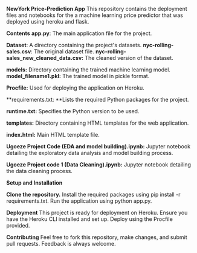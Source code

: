 **NewYork Price-Prediction App**
This repository contains the deployment files and notebooks for the a machine learning price predictor that was deployed using heroku and flask.

**Contents**
**app.py**: The main application file for the project.

**Dataset**: A directory containing the project's datasets.
**nyc-rolling-sales.csv**: The original dataset file.
**nyc-rolling-sales_new_cleaned_data.csv:** The cleaned version of the dataset.

**models:** Directory containing the trained machine learning model.
**model_filename1.pkl:** The trained model in pickle format.

**Procfile:** Used for deploying the application on Heroku.

**requirements.txt: **Lists the required Python packages for the project.

**runtime.txt:** Specifies the Python version to be used.

**templates:** Directory containing HTML templates for the web application.

**index.html:** Main HTML template file.

**Ugoeze Project Code (EDA and model building).ipynb:** Jupyter notebook detailing the exploratory data analysis and model building process.

**Ugoeze Project code 1 (Data Cleaning).ipynb:** Jupyter notebook detailing the data cleaning process.

**Setup and Installation**

**Clone the repository.**
Install the required packages using pip install -r requirements.txt.
Run the application using python app.py.

**Deployment**
This project is ready for deployment on Heroku. Ensure you have the Heroku CLI installed and set up. Deploy using the Procfile provided.

**Contributing**
Feel free to fork this repository, make changes, and submit pull requests. Feedback is always welcome.
